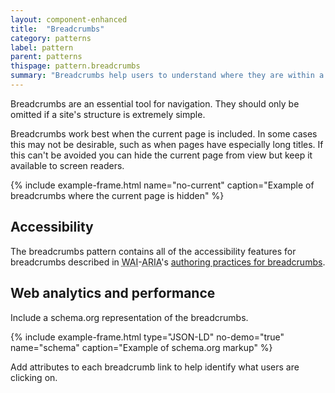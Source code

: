 ```yaml
---
layout: component-enhanced
title:  "Breadcrumbs"
category: patterns
label: pattern
parent: patterns
thispage: pattern.breadcrumbs
summary: "Breadcrumbs help users to understand where they are within a website's structure and to move between levels."
---
```


Breadcrumbs are an essential tool for navigation. They should only be omitted if a site's structure is extremely simple.

Breadcrumbs work best when the current page is included. In some cases this may not be desirable, such as when pages have especially long titles. If this can't be avoided you can hide the current page from view but keep it available to screen readers.


{% include example-frame.html name="no-current" caption="Example of breadcrumbs where the current page is hidden" %}

## Accessibility

The breadcrumbs pattern contains all of the accessibility features for breadcrumbs described in <abbr title="Web Accessibility Initiative">WAI</abbr>-<abbr title="Accessible Rich Internet Applications">ARIA</abbr>'s [authoring practices for breadcrumbs](https://www.w3.org/TR/wai-aria-practices-1.1/examples/breadcrumb/index.html).

## Web analytics and performance

Include a schema.org representation of the breadcrumbs.

{% include example-frame.html type="JSON-LD" no-demo="true" name="schema" caption="Example of schema.org markup" %}

Add attributes to each breadcrumb link to help identify what users are clicking on.

